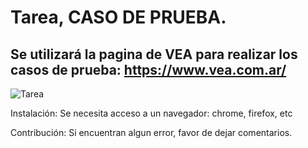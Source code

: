 # Tarea, CASO DE PRUEBA.

## Se utilizará la pagina de VEA para realizar los casos de prueba: https://www.vea.com.ar/
![Tarea](https://media.discordapp.net/attachments/1027696909940432976/1118674494526070844/2023-06-14_19_52_38-Window.png?width=1212&height=655)

Instalación: Se necesita acceso a un navegador: chrome, firefox, etc

Contribución: Si encuentran algun error, favor de dejar comentarios.
